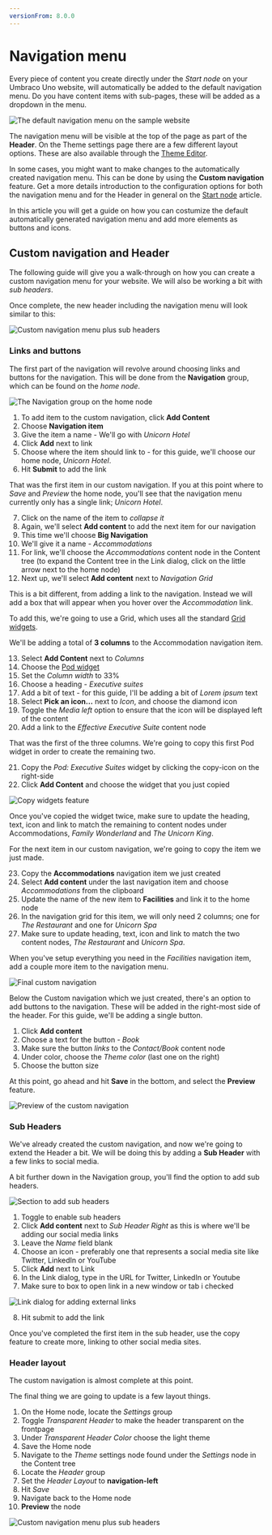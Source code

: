 ```yaml
---
versionFrom: 8.0.0
---
```


# Navigation menu

Every piece of content you create directly under the *Start node* on your Umbraco Uno website, will automatically be added to the default navigation menu. Do you have content items with sub-pages, these will be added as a dropdown in the menu.

![The default navigation menu on the sample website](images/default-navmenu-samplesite.png)

The navigation menu will be visible at the top of the page as part of the **Header**. On the Theme settings page there are a few different layout options. These are also available through the [Theme Editor](../../Getting-Started/Themes).

In some cases, you might want to make changes to the automatically created navigation menu. This can be done by using the **Custom navigation** feature. Get a more details introduction to the configuration options for both the navigation menu and for the Header in general on the [Start node](../../Uno-pedia/Content-Types/Site-Start/#navigation) article.

In this article you will get a guide on how you can costumize the default automatically generated navigation menu and add more elements as buttons and icons.

## Custom navigation and Header

The following guide will give you a walk-through on how you can create a custom navigation menu for your website. We will also be working a bit with *sub headers*.

Once complete, the new header including the navigation menu will look similar to this:

![Custom navigation menu plus sub headers](images/custom-navigation.png)

### Links and buttons

The first part of the navigation will revolve around choosing links and buttons for the navigation. This will be done from the **Navigation** group, which can be found on the *home node*.

![The Navigation group on the home node](images/navigation-group.png)

1. To add item to the custom navigation, click **Add Content**
2. Choose **Navigation item**
3. Give the item a name - We'll go with *Unicorn Hotel*
4. Click **Add** next to link
5. Choose where the item should link to - for this guide, we'll choose our home node, *Unicorn Hotel*.
6. Hit **Submit** to add the link

That was the first item in our custom navigation. If you at this point where to *Save* and *Preview* the home node, you'll see that the navigation menu currently only has a single link; *Unicorn Hotel*.

7. Click on the name of the item to *collapse it*
8. Again, we'll select **Add content** to add the next item for our navigation
9. This time we'll choose **Big Navigation**
10. We'll give it a name - *Accommodations*
11. For link, we'll choose the *Accommodations* content node in the Content tree (to expand the Content tree in the Link dialog, click on the little arrow next to the home node)
12. Next up, we'll select **Add content** next to *Navigation Grid*

This is a bit different, from adding a link to the navigation. Instead we will add a box that will appear when you hover over the *Accommodation* link.

To add this, we're going to use a Grid, which uses all the standard [Grid widgets](../../Uno-pedia/Widgets/Grid).

We'll be adding a total of **3 columns** to the Accommodation navigation item.

13. Select **Add Content** next to *Columns*
14. Choose the [Pod widget](../../Uno-pedia/Widgets/Grid/Pod)
15. Set the *Column width* to 33%
16. Choose a heading - *Executive suites*
17. Add a bit of text - for this guide, I'll be adding a bit of *Lorem ipsum* text
18. Select **Pick an icon...** next to *Icon*, and choose the diamond icon
19. Toggle the *Media left* option to ensure that the icon will be displayed left of the content
20. Add a link to the *Effective Executive Suite* content node

That was the first of the three columns. We're going to copy this first Pod widget in order to create the remaining two.

21. Copy the *Pod: Executive Suites* widget by clicking the copy-icon on the right-side
22. Click **Add Content** and choose the widget that you just copied

![Copy widgets feature](images/copy-widgets.png)

Once you've copied the widget twice, make sure to update the heading, text, icon and link to match the remaining to content nodes under Accommodations, *Family Wonderland* and *The Unicorn King*.

For the next item in our custom navigation, we're going to copy the item we just made.

23. Copy the **Accommodations** navigation item we just created
24. Select **Add content** under the last navigation item and choose *Accommodations* from the clipboard
25. Update the name of the new item to **Facilities** and link it to the home node
26. In the navigation grid for this item, we will only need 2 columns; one for *The Restaurant* and one for *Unicorn Spa*
27. Make sure to update heading, text, icon and link to match the two content nodes, *The Restaurant* and *Unicorn Spa*.

When you've setup everything you need in the *Facilities* navigation item, add a couple more item to the navigation menu.

![Final custom navigation](images/final-custom-nav.png)

Below the Custom navigation which we just created, there's an option to add buttons to the navigation. These will be added in the right-most side of the header. For this guide, we'll be adding a single button.

1. Click **Add content**
2. Choose a text for the button - *Book*
3. Make sure the button *links* to the *Contact/Book* content node
4. Under color, choose the *Theme color* (last one on the right)
5. Choose the button size

At this point, go ahead and hit **Save** in the bottom, and select the **Preview** feature.

![Preview of the custom navigation](images/customNav-Preview.png)

### Sub Headers

We've already created the custom navigation, and now we're going to extend the Header a bit. We will be doing this by adding a **Sub Header** with a few links to social media.

A bit further down in the Navigation group, you'll find the option to add sub headers.

![Section to add sub headers](images/add-subheaders.png)

1. Toggle to enable sub headers
2. Click **Add content** next to *Sub Header Right* as this is where we'll be adding our social media links
3. Leave the *Name* field blank
4. Choose an icon - preferably one that represents a social media site like Twitter, LinkedIn or YouTube
5. Click **Add** next to Link
6. In the Link dialog, type in the URL for Twitter, LinkedIn or Youtube
7. Make sure to box to open link in a new window or tab i checked

![Link dialog for adding external links](images/link-dialog.png)

8. Hit submit to add the link

Once you've completed the first item in the sub header, use the copy feature to create more, linking to other social media sites.

### Header layout

The custom navigation is almost complete at this point. 

The final thing we are going to update is a few layout things.

1. On the Home node, locate the *Settings* group
2. Toggle *Transparent Header* to make the header transparent on the frontpage
3. Under *Transparent Header Color* choose the light theme
4. Save the Home node
5. Navigate to the *Theme* settings node found under the *Settings* node in the Content tree
6. Locate the *Header* group
7. Set the *Header Layout* to **navigation-left**
8. Hit *Save*
9. Navigate back to the Home node
10. **Preview** the node

![Custom navigation menu plus sub headers](images/custom-navigation.png)
